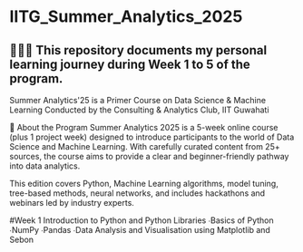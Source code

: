 # IITG_Summer_Analytics_2025

## 👨🏻‍💻 This repository documents my personal learning journey during Week 1 to 5 of the program.

Summer Analytics'25 is a Primer Course on Data Science & Machine Learning
Conducted by the Consulting & Analytics Club, IIT Guwahati

📘 About the Program
Summer Analytics 2025 is a 5-week online course (plus 1 project week) designed to introduce participants to the world of Data Science and Machine Learning. With carefully curated content from 25+ sources, the course aims to provide a clear and beginner-friendly pathway into data analytics.

This edition covers Python, Machine Learning algorithms, model tuning, tree-based methods, neural networks, and includes hackathons and webinars led by industry experts.

#Week 1
Introduction to Python and Python Libraries
∙Basics of Python
∙NumPy
∙Pandas
∙Data Analysis and Visualisation using Matplotlib and Sebon

